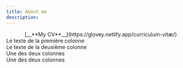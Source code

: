 ```yaml
---
title: About me
description: 
---
```


<center>[__**My CV**__](https://glovey.netlify.app/curriculum-vitæ/)</center>



<div class="row">
  <div class="col-md-4 mr-auto">Le texte de la première colonne</div>
  <div class="col-md-4">Le texte de la deuxième colonne</div>
</div>




<div class="row justify-content-around">
  <div class="col-4">Une des deux colonnes</div>
  <div class="col-4">Une des deux colonnes</div>
</div>
